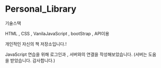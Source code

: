 # Personal_Library

기술스택

HTML , CSS , VanilaJavaScript , bootStrap , API이용

개인적인 자신의 책 저장소입니다.! 

JavaScript 연습을 위해 로그인과 , 서버와의 연결을 작성해보았습니다. (서버는 도움을 받았습니다. 감사합니다.) 

